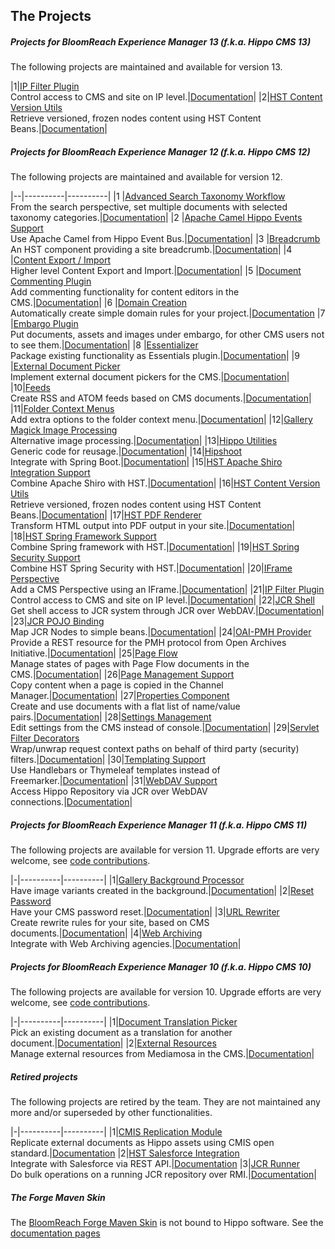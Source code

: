 
## The Projects

##### Projects for BloomReach Experience Manager 13 (f.k.a. Hippo CMS 13)
The following projects are maintained and available for version 13.

|1|[IP Filter Plugin](https://github.com/bloomreach-forge/ip-filter)<br/>Control access to CMS and site on IP level.|[Documentation](https://bloomreach-forge.github.io/ip-filter/)|
|2|[HST Content Version Utils](https://github.com/bloomreach-forge/hst-content-version-utils)<br/>Retrieve versioned, frozen nodes content using HST Content Beans.|[Documentation](https://bloomreach-forge.github.io/hst-content-version-utils/)|

##### Projects for BloomReach Experience Manager 12 (f.k.a. Hippo CMS 12)
The following projects are maintained and available for version 12.

|--|----------|----------|
|1 |[Advanced Search Taxonomy Workflow](https://github.com/bloomreach-forge/advanced-search-taxonomy-workflow)<br/>From the search perspective, set multiple documents with  selected taxonomy categories.|[Documentation](https://bloomreach-forge.github.io/advanced-search-taxonomy-workflow/)|
|2 |[Apache Camel Hippo Events Support](https://github.com/bloomreach-forge/camel-events-support)<br/>Use Apache Camel from Hippo Event Bus.|[Documentation](https://bloomreach-forge.github.io/camel-events-support/)|
|3 |[Breadcrumb](https://github.com/bloomreach-forge/breadcrumb)<br/>An HST component providing a site breadcrumb.|[Documentation](https://bloomreach-forge.github.io/breadcrumb/)|
|4 |[Content Export / Import](https://github.com/bloomreach-forge/content-export-import)<br/>Higher level Content Export and Import.|[Documentation](https://bloomreach-forge.github.io/content-export-import/)|
|5 |[Document Commenting Plugin](https://github.com/bloomreach-forge/document-commenting)<br/>Add commenting functionality for content editors in the CMS.|[Documentation](https://bloomreach-forge.github.io/document-commenting/)|
|6 |[Domain Creation](https://github.com/bloomreach-forge/domain-creation)<br/>Automatically create simple domain rules for your project.|[Documentation](https://github.com/bloomreach-forge/domain-creation/blob/master/README.md)
|7 |[Embargo Plugin](https://github.com/bloomreach-forge/embargo)<br/>Put documents, assets and images under embargo, for other CMS users not to see them.|[Documentation](https://bloomreach-forge.github.io/embargo/)|
|8 |[Essentializer](https://github.com/bloomreach-forge/essentializer)<br/>Package existing functionality as Essentials plugin.|[Documentation](https://github.com/bloomreach-forge/essentializer/blob/master/README.md)|
|9 |[External Document Picker](https://github.com/bloomreach-forge/external-document-picker)<br/>Implement external document pickers for the CMS.|[Documentation](https://bloomreach-forge.github.io/external-document-picker/)|
|10|[Feeds](https://github.com/bloomreach-forge/feeds)<br/>Create RSS and ATOM feeds based on CMS documents.|[Documentation](https://bloomreach-forge.github.io/feeds/)|
|11|[Folder Context Menus](https://github.com/bloomreach-forge/folder-context-menus)<br/>Add extra options to the folder context menu.|[Documentation](https://bloomreach-forge.github.io/folder-context-menus/)|
|12|[Gallery Magick Image Processing](https://github.com/bloomreach-forge/gallery-magick)<br/>Alternative image processing.|[Documentation](https://bloomreach-forge.github.io/gallery-magick/)|
|13|[Hippo Utilities](https://github.com/bloomreach-forge/hippo-utilities)<br/>Generic code for reusage.|[Documentation](https://bloomreach-forge.github.io/hippo-utilities/)|
|14|[Hipshoot](https://github.com/bloomreach-forge/hipshoot)<br/>Integrate with Spring Boot.|[Documentation](https://bloomreach-forge.github.io/hipshoot/)|
|15|[HST Apache Shiro Integration Support](https://github.com/bloomreach-forge/hst-shiro)<br/>Combine Apache Shiro with HST.|[Documentation](https://bloomreach-forge.github.io/hst-shiro/)|
|16|[HST Content Version Utils](https://github.com/bloomreach-forge/hst-content-version-utils)<br/>Retrieve versioned, frozen nodes content using HST Content Beans.|[Documentation](https://bloomreach-forge.github.io/hst-content-version-utils/)|
|17|[HST PDF Renderer](https://github.com/bloomreach-forge/hst-pdf-renderer)<br/>Transform HTML output into PDF output in your site.|[Documentation](https://bloomreach-forge.github.io/hst-pdf-renderer/)|
|18|[HST Spring Framework Support](https://github.com/bloomreach-forge/hst-spring-support)<br/>Combine Spring framework with HST.|[Documentation](https://bloomreach-forge.github.io/hst-spring-support/)|
|19|[HST Spring Security Support](https://github.com/bloomreach-forge/hst-spring-security)<br/>Combine HST Spring Security with HST.|[Documentation](https://bloomreach-forge.github.io/hst-spring-security/)|
|20|[IFrame Perspective](https://github.com/bloomreach-forge/iframe-perspective)<br/>Add a CMS Perspective using an IFrame.|[Documentation](https://bloomreach-forge.github.io/iframe-perspective/)|
|21|[IP Filter Plugin](https://github.com/bloomreach-forge/ip-filter)<br/>Control access to CMS and site on IP level.|[Documentation](https://bloomreach-forge.github.io/ip-filter/)|
|22|[JCR Shell](https://github.com/bloomreach-forge/jcr-shell)<br/>Get shell access to JCR system through JCR over WebDAV.|[Documentation](https://bloomreach-forge.github.io/jcr-shell/)|
|23|[JCR POJO Binding](https://github.com/bloomreach-forge/jcr-pojo-binding)<br/>Map JCR Nodes to simple beans.|[Documentation](https://bloomreach-forge.github.io/jcr-pojo-binding/)|
|24|[OAI-PMH Provider](https://github.com/bloomreach-forge/oai-pmh-provider)<br/>Provide a REST resource for the PMH protocol from Open Archives Initiative.|[Documentation](https://bloomreach-forge.github.io/oai-pmh-provider/)|
|25|[Page Flow](https://github.com/bloomreach-forge/page-flow)<br/>Manage states of pages with Page Flow documents in the CMS.|[Documentation](https://bloomreach-forge.github.io/page-flow/)|
|26|[Page Management Support](https://github.com/bloomreach-forge/page-management-support)<br/>Copy content when a page is copied in the Channel Manager.|[Documentation](https://bloomreach-forge.github.io/page-management-support/)|
|27|[Properties Component](https://github.com/bloomreach-forge/properties)<br/>Create and use documents with a flat list of name/value pairs.|[Documentation](https://bloomreach-forge.github.io/properties/)|
|28|[Settings Management](https://github.com/bloomreach-forge/settings-management)<br/>Edit settings from the CMS instead of console.|[Documentation](https://bloomreach-forge.github.io/settings-management/)|
|29|[Servlet Filter Decorators](https://github.com/bloomreach-forge/servlet-filter-decorators)<br/>Wrap/unwrap request context paths on behalf of third party (security) filters.|[Documentation](https://bloomreach-forge.github.io/servlet-filter-decorators/)|
|30|[Templating Support](https://github.com/bloomreach-forge/templating-support)<br/>Use Handlebars or Thymeleaf templates instead of Freemarker.|[Documentation](https://bloomreach-forge.github.io/templating-support/)|
|31|[WebDAV Support](https://github.com/bloomreach-forge/hippo-jcr-over-webdav)<br/>Access Hippo Repository via JCR over WebDAV connections.|[Documentation](https://bloomreach-forge.github.io/hippo-jcr-over-webdav/)|

##### Projects for BloomReach Experience Manager 11 (f.k.a. Hippo CMS 11)
The following projects are available for version 11. Upgrade efforts are very welcome, see [code contributions](development.html#Code_Contributions).

|-|----------|----------|
|1|[Gallery Background Processor](https://github.com/bloomreach-forge/gallery-background-processor)<br/>Have image variants created in the background.|[Documentation](https://bloomreach-forge.github.io/gallery-background-processor/)|
|2|[Reset Password](https://github.com/bloomreach-forge/reset-password)<br/>Have your CMS password reset.|[Documentation](https://bloomreach-forge.github.io/reset-password/)|
|3|[URL Rewriter](https://github.com/bloomreach-forge/url-rewriter)<br/>Create rewrite rules for your site, based on CMS documents.|[Documentation](https://bloomreach-forge.github.io/url-rewriter/)|
|4|[Web Archiving](https://github.com/bloomreach-forge/web-archiving)<br/>Integrate with Web Archiving agencies.|[Documentation](https://bloomreach-forge.github.io/web-archiving/)|

##### Projects for BloomReach Experience Manager 10 (f.k.a. Hippo CMS 10)
The following projects are available for version 10. Upgrade efforts are very welcome, see [code contributions](development.html#Code_Contributions).

|-|----------|----------|
|1|[Document Translation Picker](https://github.com/bloomreach-forge/document-translation-picker)<br/>Pick an existing document as a translation for another document.|[Documentation](https://bloomreach-forge.github.io/document-translation-picker/)|
|2|[External Resources](https://github.com/bloomreach-forge/external-resources)<br/>Manage external resources from Mediamosa in the CMS.|[Documentation](https://bloomreach-forge.github.io/external-resources/)|

##### Retired projects
The following projects are retired by the team. They are not maintained any more and/or superseded by other functionalities.

|-|----------|----------|
|1|[CMIS Replication Module](https://github.com/bloomreach-forge/cmis-replication)<br/>Replicate external documents as Hippo assets using CMIS open standard.|[Documentation](https://bloomreach-forge.github.io/cmis-replication/)
|2|[HST Salesforce Integration](https://github.com/bloomreach-forge/hst-salesforce-integration)<br/>Integrate with Salesforce via REST API.|[Documentation](https://bloomreach-forge.github.io/hst-salesforce-integration/)
|3|[JCR Runner](https://github.com/bloomreach-forge/jcr-runner)<br/>Do bulk operations on a running JCR repository over RMI.|[Documentation](https://bloomreach-forge.github.io/jcr-runner/)|

##### The Forge Maven Skin 
The [BloomReach Forge Maven Skin](https://github.com/bloomreach-forge/forge-maven-skin) is not bound to Hippo software. See the [documentation pages](https://bloomreach-forge.github.io/forge-maven-skin/)
